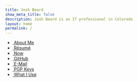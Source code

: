 ```yaml
---
title: Josh Beard
show_meta_title: false
description: Josh Beard is an IT professional in Colorado
layout: home
permalink: /
---
```

<div class="home_links">
    <ul class="home_links">
        <li class="home_link"><a href="/me/" title="About Josh Beard"><i class="fas fa-fw fa-id-card"></i>&nbsp;<span>About Me</span></a></li>
        <li class="home_link"><a href="/resume/" title="Josh Beard's Résumé"><i class="fas fa-fw fa-briefcase"></i>&nbsp;<span>Résumé</span></a></li>
        <li class="home_link"><a href="/now/" title="What I'm doing lately"><i class="fas fa-fw fa-calendar"></i>&nbsp;<span>Now</span></a></li>
        <!--
        <li class="home_link"><a href="/posts/" title="Posts"><i class="fa-solid fa-fw fa-file-lines"></i>&nbsp;<span>Posts</span></a></li>
        -->
        <li class="home_link"><a href="https://github.com/joshbeard" title="github.com/joshbeard"><i class="fab fa-fw fa-github"></i>&nbsp;<span>GitHub</span></a></li>
        <li class="home_link"><a href="mailto:hello@joshbeard.me" title="hello@joshbeard.me"><i class="fas fa-fw fa-envelope"></i>&nbsp;<span>E-Mail</span></a></li>
        <li class="home_link"><a href="/pgp/" title="My PGP keys"><i class="fas fa-fw fa-key"></i>&nbsp;<span>PGP Keys</span></a></li>
        <li class="home_link"><a href="/uses/" title="Uses"><i class="fas fa-fw fa-gear"></i>&nbsp;<span>What I Use</span></a></li>
    </ul>
</div>